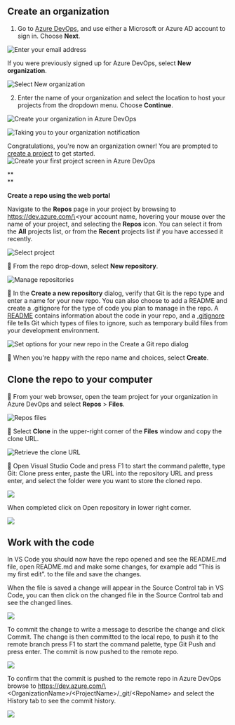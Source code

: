 ## Create an organization

1.  Go to [Azure
    DevOps](https://go.microsoft.com/fwlink/?LinkId=307137), and use
    either a Microsoft or Azure AD account to sign in. Choose **Next**.

![Enter your email address](./media/image1.png)

If you were previously signed up for Azure DevOps, select **New
organization**.

![Select New organization](./media/image2.png)

2.  Enter the name of your organization and select the location to host
    your projects from the dropdown menu. Choose **Continue**.

![Create your organization in Azure DevOps](./media/image3.png)

![Taking you to your organization notification](./media/image4.png)

Congratulations, you're now an organization owner\! You are prompted to
[create a
project](https://docs.microsoft.com/en-us/azure/devops/organizations/projects/create-project?view=vsts)
to get started. ![Create your first project screen in Azure
DevOps](./media/image5.png)

**  
**

**Create a repo using the web portal**

Navigate to the **Repos** page in your project by browsing to
https://dev.azure.com/\<your account name, hovering your mouse over the
name of your project, and selecting the **Repos** icon. You can select
it from the **All** projects list, or from the **Recent** projects list
if you have accessed it recently.

![Select project](./media/image6.png)

 From the repo drop-down, select **New repository**.

![Manage repositories](./media/image7.png)

 In the **Create a new repository** dialog, verify that Git is the repo
type and enter a name for your new repo. You can also choose to add a
README and create a .gitignore for the type of code you plan to manage
in the repo. A
[<span class="underline">README</span>](https://docs.microsoft.com/en-us/azure/devops/repos/git/create-a-readme?view=vsts)
contains information about the code in your repo, and a
[<span class="underline">.gitignore</span>](https://docs.microsoft.com/en-us/azure/devops/repos/git/ignore-files?view=vsts)
file tells Git which types of files to ignore, such as temporary build
files from your development environment.

![Set options for your new repo in the Create a Git repo
dialog](./media/image8.png)

 When you're happy with the repo name and choices, select **Create**.

## Clone the repo to your computer

 From your web browser, open the team project for your organization in
Azure DevOps and select **Repos** \> **Files**.

![Repos files](./media/image9.png)

 Select **Clone** in the upper-right corner of the **Files** window and
copy the clone URL.

![Retrieve the clone URL](./media/image10.png)

 Open Visual Studio Code and press F1 to start the command palette,
type Git: Clone press enter, paste the URL into the repository URL and
press enter, and select the folder were you want to store the cloned
repo.

![](./media/image11.png)

When completed click on Open repository in lower right corner.

![](./media/image12.png)

## Work with the code

In VS Code you should now have the repo opened and see the README.md
file, open README.md and make some changes, for example add “This is my
first edit”. to the file and save the changes.

When the file is saved a change will appear in the Source Control tab in
VS Code, you can then click on the changed file in the Source Control
tab and see the changed lines.

![](./media/image13.png)

To commit the change to write a message to describe the change and click
Commit. The change is then committed to the local repo, to push it to
the remote branch press F1 to start the command palette, type Git Push
and press enter. The commit is now pushed to the remote repo.

![](./media/image14.png)

To confirm that the commit is pushed to the remote repo in Azure DevOps
browse to
https://dev.azure.com/\<OrganizationName\>/\<ProjectName\>/\_git/\<RepoName\>
and select the History tab to see the commit history.

![](./media/image15.png)
